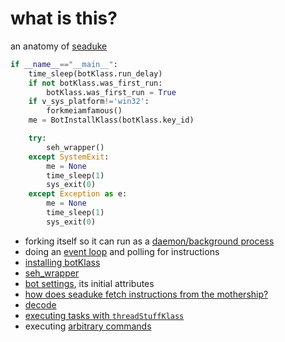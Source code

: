 # what is this?
an anatomy of [seaduke](https://github.com/pan-unit42/iocs/blob/29cfa76babf29d1eb754a1706526b5aa97d4607b/seaduke/decompiled.py#L2211)

```python
if __name__=="__main__":
    time_sleep(botKlass.run_delay)
    if not botKlass.was_first_run:
        botKlass.was_first_run = True
    if v_sys_platform!='win32':
        forkmeiamfamous()
    me = BotInstallKlass(botKlass.key_id)

    try:
        seh_wrapper()
    except SystemExit:
        me = None
        time_sleep(1)
        sys_exit(0)
    except Exception as e:
        me = None
        time_sleep(1)
        sys_exit(0)
```
* forking itself so it can run as a [daemon/background process](https://github.com/mynameisvinn/Seaduke/blob/master/fork.md)
* doing an [event loop]() and polling for instructions
* [installing botKlass](https://github.com/mynameisvinn/Seaduke/blob/master/install.md)
* [seh_wrapper](https://github.com/mynameisvinn/Seaduke/blob/master/sehwrapper.md)
* [bot settings](https://github.com/mynameisvinn/Seaduke/blob/master/bot_settings.md), its initial attributes
* [how does seaduke fetch instructions from the mothership?](https://github.com/mynameisvinn/Seaduke/blob/master/fetch.md)
* [decode](https://github.com/mynameisvinn/Seaduke/blob/master/decode.md)
* [executing tasks with `threadStuffKlass`](https://github.com/mynameisvinn/Seaduke/blob/master/execution.md)
* executing [arbitrary commands](https://github.com/mynameisvinn/Seaduke/blob/master/commands.md)